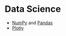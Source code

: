 # Data Science

* [NumPy](https://colab.research.google.com/github/HackBinghamton/DataScienceWorkshop/blob/master/NumPy.ipynb) and [Pandas](https://colab.research.google.com/github/HackBinghamton/DataScienceWorkshop/blob/master/Pandas.ipynb)
* [Plotly](https://colab.research.google.com/github/HackBinghamton/DataScienceWorkshop/blob/master/plotly.ipynb)
